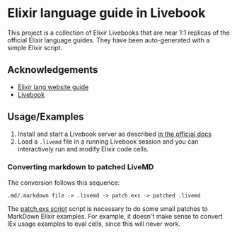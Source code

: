 # Elixir language guide in Livebook

This project is a collection of Elixir Livebooks that are near 1:1 replicas of the official Elixir language guides. They have been auto-generated with a simple Elixir script.

## Acknowledgements

 - [Elixir lang website guide](https://github.com/elixir-lang/elixir-lang.github.com)
 - [Livebook](https://github.com/elixir-nx/livebook)
  
## Usage/Examples

1. Install and start a Livebook server as described [in the official docs](https://github.com/livebook-dev/livebook#usage)
2. Load a `.livemd` file in a running Livebook session and you can interactively run and modify Elixir code cells.

### Converting markdown to patched LiveMD

The conversion follows this sequence:

```
.md/.markdown file -> .livemd -> patch.exs -> patched .livemd
```

The [patch.exs script](patch.exs) script is necessary to do some small patches to MarkDown Elixir examples. For example, it doesn't make sense to convert IEx usage examples to eval cells, since this will never work.

